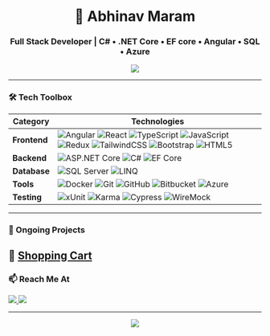 <h1 align="center">🚀 Abhinav Maram</h1>
<h3 align="center">Full Stack Developer | C# • .NET Core • EF core • Angular • SQL • Azure</h3>

<p align="center">
  <img src="https://readme-typing-svg.demolab.com?font=Fira+Code&size=20&pause=1000&center=true&vCenter=true&width=600&lines=Building+scalable+apps+with+.NET+%26+Angular;Always+learning...+" />
</p>

---

### 🛠 Tech Toolbox

| Category      | Technologies                                                                 |
|---------------|------------------------------------------------------------------------------|
| **Frontend**  | ![Angular](https://img.shields.io/badge/Angular-18+-dd0031?style=flat&logo=angular&logoColor=white) ![React](https://img.shields.io/badge/React-18-61dafb?style=flat&logo=react&logoColor=black) ![TypeScript](https://img.shields.io/badge/TypeScript-3178c6?style=flat&logo=typescript&logoColor=white) ![JavaScript](https://img.shields.io/badge/JavaScript-F7DF1E?style=flat&logo=javascript&logoColor=black) ![Redux](https://img.shields.io/badge/Redux-764abc?style=flat&logo=redux&logoColor=white) ![TailwindCSS](https://img.shields.io/badge/TailwindCSS-38bdf8?style=flat&logo=tailwind-css&logoColor=white) ![Bootstrap](https://img.shields.io/badge/Bootstrap-7952B3?style=flat&logo=bootstrap&logoColor=white) ![HTML5](https://img.shields.io/badge/HTML5-e34f2) |
| **Backend**   | ![ASP.NET Core](https://img.shields.io/badge/ASP.NET_Core-512bd4?style=flat&logo=.net&logoColor=white) ![C#](https://img.shields.io/badge/C%23-239120?style=flat&logo=c-sharp&logoColor=white) ![EF Core](https://img.shields.io/badge/EF_Core-512bd4?style=flat&logo=dotnet&logoColor=white) |
| **Database**  | ![SQL Server](https://img.shields.io/badge/SQL_Server-cc2927?style=flat&logo=microsoft-sql-server&logoColor=white) ![LINQ](https://img.shields.io/badge/LINQ-0078D4?style=flat&logo=code&logoColor=white) |
| **Tools**     | ![Docker](https://img.shields.io/badge/Docker-2496ed?style=flat&logo=docker&logoColor=white) ![Git](https://img.shields.io/badge/Git-f05032?style=flat&logo=git&logoColor=white) ![GitHub](https://img.shields.io/badge/GitHub-181717?style=flat&logo=github&logoColor=white) ![Bitbucket](https://img.shields.io/badge/Bitbucket-0052CC?style=flat&logo=bitbucket&logoColor=white) ![Azure](https://img.shields.io/badge/Azure-0078d4?style=flat&logo=microsoft-azure&logoColor=white) |
| **Testing**   | ![xUnit](https://img.shields.io/badge/xUnit-007ACC?style=flat&logo=.net&logoColor=white) ![Karma](https://img.shields.io/badge/Karma-E94E32?style=flat&logo=karma&logoColor=white) ![Cypress](https://img.shields.io/badge/Cypress-17202C?style=flat&logo=cypress&logoColor=white) ![WireMock](https://img.shields.io/badge/WireMock-222222?style=flat&logo=code&logoColor=white) |

---

### 🌟 Ongoing Projects

📌 **[Shopping Cart](https://github.com/AbhinavMaram/shoppingCart)**  
---

### 📫 Reach Me At

<p>
  <a href="mailto:maramabhi2309@outlook.com">
    <img src="https://img.shields.io/badge/Outlook-0078D4?style=for-the-badge&logo=microsoft-outlook&logoColor=white" />
  </a>
  <a href="https://github.com/AbhinavMaram" target="_blank">
    <img src="https://img.shields.io/badge/GitHub-100000?style=for-the-badge&logo=github&logoColor=white" />
  </a>
</p>

---

<p align="center">
  <img src="https://capsule-render.vercel.app/api?type=waving&color=gradient&height=120&section=footer"/>
</p>
